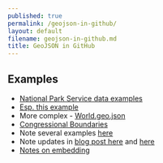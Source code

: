 ```yaml
---
published: true
permalink: /geojson-in-github/
layout: default
filename: geojson-in-github.md
title: GeoJSON in GitHub
---
```




## Examples

* [National Park Service data examples](https://github.com/nationalparkservice/npmap.js/tree/master/examples/data)  
 * [Esp. this example](https://github.com/gbinal/npmap.js/blob/master/examples/data/simplestyle.geojson)
* More complex - [World.geo.json](https://github.com/johan/world.geo.json)
* [Congressional Boundaries](https://github.com/JeffreyBLewis/congressional-district-boundaries)
* Note several examples [here](https://github.com/stars/benbalter)
* Note updates in [blog post here](https://help.github.com/articles/mapping-geojson-files-on-github) and [here](https://github.com/blog/1772-diffable-more-customizable-maps)
* [Notes on embedding](https://help.github.com/articles/mapping-geojson-files-on-github)
